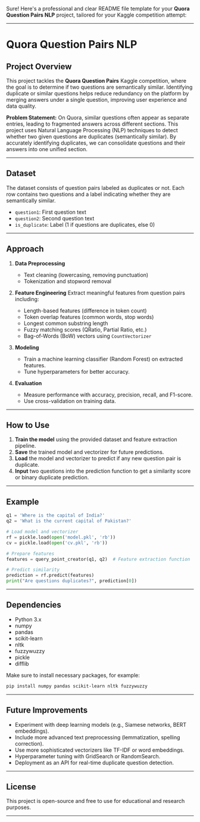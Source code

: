 Sure! Here's a professional and clear README file template for your **Quora Question Pairs NLP** project, tailored for your Kaggle competition attempt:

---

# Quora Question Pairs NLP

## Project Overview

This project tackles the **Quora Question Pairs** Kaggle competition, where the goal is to determine if two questions are semantically similar. Identifying duplicate or similar questions helps reduce redundancy on the platform by merging answers under a single question, improving user experience and data quality.

**Problem Statement:**
On Quora, similar questions often appear as separate entries, leading to fragmented answers across different sections. This project uses Natural Language Processing (NLP) techniques to detect whether two given questions are duplicates (semantically similar). By accurately identifying duplicates, we can consolidate questions and their answers into one unified section.

---

## Dataset

The dataset consists of question pairs labeled as duplicates or not. Each row contains two questions and a label indicating whether they are semantically similar.

* `question1`: First question text
* `question2`: Second question text
* `is_duplicate`: Label (1 if questions are duplicates, else 0)

---

## Approach

1. **Data Preprocessing**

   * Text cleaning (lowercasing, removing punctuation)
   * Tokenization and stopword removal

2. **Feature Engineering**
   Extract meaningful features from question pairs including:

   * Length-based features (difference in token count)
   * Token overlap features (common words, stop words)
   * Longest common substring length
   * Fuzzy matching scores (QRatio, Partial Ratio, etc.)
   * Bag-of-Words (BoW) vectors using `CountVectorizer`

3. **Modeling**

   * Train a machine learning classifier (Random Forest) on extracted features.
   * Tune hyperparameters for better accuracy.

4. **Evaluation**

   * Measure performance with accuracy, precision, recall, and F1-score.
   * Use cross-validation on training data.

---

## How to Use

1. **Train the model** using the provided dataset and feature extraction pipeline.
2. **Save** the trained model and vectorizer for future predictions.
3. **Load** the model and vectorizer to predict if any new question pair is duplicate.
4. **Input** two questions into the prediction function to get a similarity score or binary duplicate prediction.

---

## Example

```python
q1 = 'Where is the capital of India?'
q2 = 'What is the current capital of Pakistan?'

# Load model and vectorizer
rf = pickle.load(open('model.pkl', 'rb'))
cv = pickle.load(open('cv.pkl', 'rb'))

# Prepare features
features = query_point_creator(q1, q2)  # Feature extraction function

# Predict similarity
prediction = rf.predict(features)
print("Are questions duplicates?", prediction[0])
```

---

## Dependencies

* Python 3.x
* numpy
* pandas
* scikit-learn
* nltk
* fuzzywuzzy
* pickle
* difflib

Make sure to install necessary packages, for example:

```bash
pip install numpy pandas scikit-learn nltk fuzzywuzzy
```

---

## Future Improvements

* Experiment with deep learning models (e.g., Siamese networks, BERT embeddings).
* Include more advanced text preprocessing (lemmatization, spelling correction).
* Use more sophisticated vectorizers like TF-IDF or word embeddings.
* Hyperparameter tuning with GridSearch or RandomSearch.
* Deployment as an API for real-time duplicate question detection.

---

## License

This project is open-source and free to use for educational and research purposes.

---
